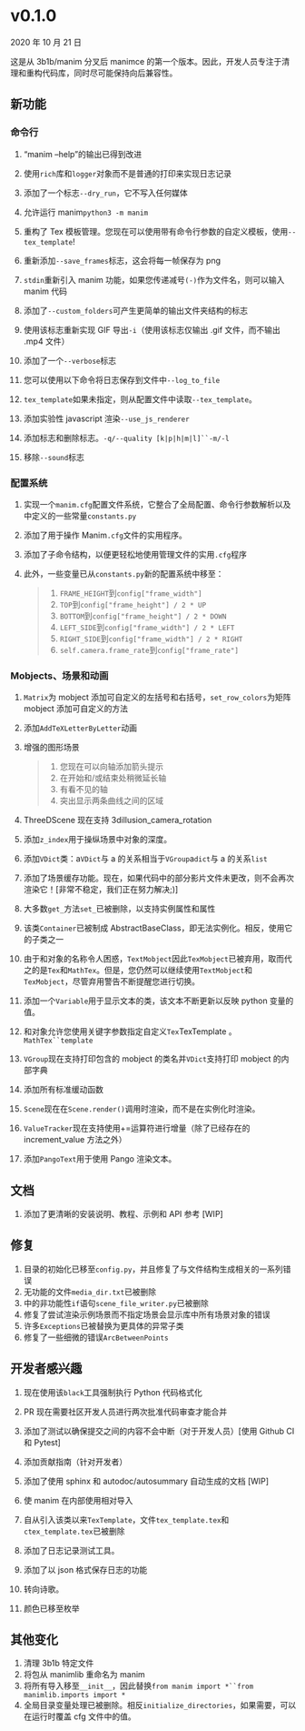 # v0.1.0


2020 年 10 月 21 日

这是从 3b1b/manim 分叉后 manimce 的第一个版本。因此，开发人员专注于清理和重构代码库，同时尽可能保持向后兼容性。

## 新功能

### 命令行

1.  “manim –help”的输出已得到改进
2.  使用`rich`库和`logger`对象而不是普通的打印来实现日志记录
3.  添加了一个标志`--dry_run`，它不写入任何媒体
4.  允许运行 manim`python3 -m manim`
5.  重构了 Tex 模板管理。您现在可以使用带有命令行参数的自定义模板，使用`--tex_template`!
6.  重新添加`--save_frames`标志，这会将每一帧保存为 png
7.  `stdin`重新引入 manim 功能，如果您传递减号`(-)`作为文件名，则可以输入 manim 代码
8.  添加了`--custom_folders`可产生更简单的输出文件夹结构的标志
9.  使用该标志重新实现 GIF 导出`-i`（使用该标志仅输出 .gif 文件，而不输出 .mp4 文件）
10. 添加了一个`--verbose`标志

11. 您可以使用以下命令将日志保存到文件中`--log_to_file`

12. `tex_template`如果未指定，则从配置文件中读取`--tex_template`。

13. 添加实验性 javascript 渲染`--use_js_renderer`

14. 添加标志和删除标志。` -q/--quality [k|p|h|m|l]``-m/-l `

15. 移除`--sound`标志

### 配置系统

1.  实现一个`manim.cfg`配置文件系统，它整合了全局配置、命令行参数解析以及中定义的一些常量`constants.py`
2.  添加了用于操作 Manim`.cfg`文件的实用程序。
3.  添加了子命令结构，以便更轻松地使用管理文件的实用`.cfg`程序
4.  此外，一些变量已从`constants.py`新的配置系统中移至：

    > 1.  `FRAME_HEIGHT`到`config["frame_width"]`
    > 2.  `TOP`到`config["frame_height"] / 2 * UP`
    > 3.  `BOTTOM`到`config["frame_height"] / 2 * DOWN`
    > 4.  `LEFT_SIDE`到`config["frame_width"] / 2 * LEFT`
    > 5.  `RIGHT_SIDE`到`config["frame_width"] / 2 * RIGHT`
    > 6.  `self.camera.frame_rate`到`config["frame_rate"]`

### Mobjects、场景和动画

1.  `Matrix`为 mobject 添加可自定义的左括号和右括号，`set_row_colors`为矩阵 mobject 添加可自定义的方法
2.  添加`AddTeXLetterByLetter`动画
3.  增强的图形场景

    > 1.  您现在可以向轴添加箭头提示
    > 2.  在开始和/或结束处稍微延长轴
    > 3.  有看不见的轴
    > 4.  突出显示两条曲线之间的区域

4.  ThreeDScene 现在支持 3dillusion_camera_rotation
5.  添加`z_index`用于操纵场景中对象的深度。
6.  添加`VDict`类：a`VDict`与 a 的关系相当于`VGroup`a`dict`与 a 的关系`list`
7.  添加了场景缓存功能。现在，如果代码中的部分影片文件未更改，则不会再次渲染它！\[非常不稳定，我们正在努力解决;)\]
8.  大多数`get_`方法`set_`已被删除，以支持实例属性和属性
9.  该类`Container`已被制成 AbstractBaseClass，即无法实例化。相反，使用它的子类之一
10. 由于和对象的名称令人困惑，`TextMobject`因此`TexMobject`已被弃用，取而代之的是`Tex`和`MathTex`。但是，您仍然可以继续使用`TextMobject`和`TexMobject`，尽管弃用警告不断提醒您进行切换。

11. 添加一个`Variable`用于显示文本的类，该文本不断更新以反映 python 变量的值。

12. 和对象允许您使用关键字参数指定自定义`Tex`TexTemplate 。` MathTex``template `

13. `VGroup`现在支持打印包含的 mobject 的类名并`VDict`支持打印 mobject 的内部字典

14. 添加所有标准缓动函数

15. `Scene`现在在`Scene.render()`调用时渲染，而不是在实例化时渲染。

16. `ValueTracker`现在支持使用+=运算符进行增量（除了已经存在的 increment_value 方法之外）

17. 添加`PangoText`用于使用 Pango 渲染文本。

## 文档

1.  添加了更清晰的安装说明、教程、示例和 API 参考 \[WIP\]

## 修复

1.  目录的初始化已移至`config.py`，并且修复了与文件结构生成相关的一系列错误
2.  无功能的文件`media_dir.txt`已被删除
3.  中的非功能性`if`语句`scene_file_writer.py`已被删除
4.  修复了尝试渲染示例场景而不指定场景会显示库中所有场景对象的错误
5.  许多`Exceptions`已被替换为更具体的异常子类
6.  修复了一些细微的错误`ArcBetweenPoints`

## 开发者感兴趣

1.  现在使用该`black`工具强制执行 Python 代码格式化
2.  PR 现在需要社区开发人员进行两次批准代码审查才能合并
3.  添加了测试以确保提交之间的内容不会中断（对于开发人员）\[使用 Github CI 和 Pytest\]
4.  添加贡献指南（针对开发者）
5.  添加了使用 sphinx 和 autodoc/autosummary 自动生成的文档 \[WIP\]
6.  使 manim 在内部使用相对导入
7.  自从引入该类以来`TexTemplate`，文件`tex_template.tex`和`ctex_template.tex`已被删除
8.  添加了日志记录测试工具。
9.  添加了以 json 格式保存日志的功能
10. 转向诗歌。

11. 颜色已移至枚举

## 其他变化

1.  清理 3b1b 特定文件
2.  将包从 manimlib 重命名为 manim
3.  将所有导入移至`__init__`，因此替换` from manim import *``from manimlib.imports import * `
4.  全局目录变量处理已被删除。相反`initialize_directories`，如果需要，可以在运行时覆盖 cfg 文件中的值。
